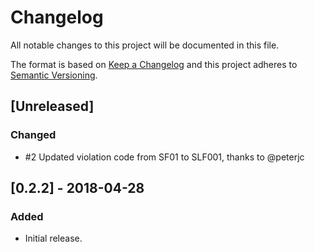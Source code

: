 # Changelog
All notable changes to this project will be documented in this file.

The format is based on [Keep a Changelog](http://keepachangelog.com/en/1.0.0/)
and this project adheres to [Semantic Versioning](http://semver.org/spec/v2.0.0.html).

## [Unreleased]
### Changed
- #2 Updated violation code from SF01 to SLF001, thanks to @peterjc


## [0.2.2] - 2018-04-28
### Added
- Initial release.
